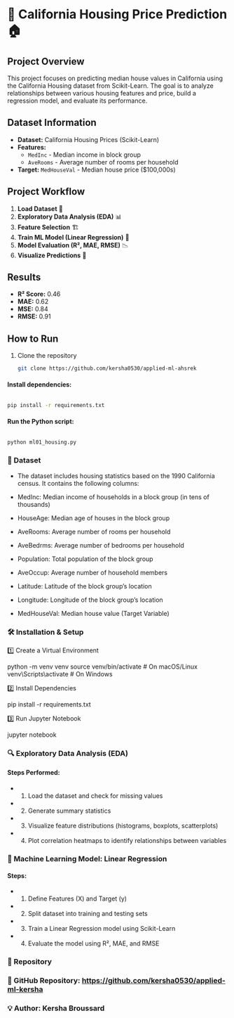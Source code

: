 # 📌 California Housing Price Prediction 🏠


## **Project Overview**

This project focuses on predicting median house values in California using the California Housing dataset from Scikit-Learn. The goal is to analyze relationships between various housing features and price, build a regression model, and evaluate its performance.

## **Dataset Information**
- **Dataset:** California Housing Prices (Scikit-Learn)
- **Features:**
  - `MedInc` - Median income in block group
  - `AveRooms` - Average number of rooms per household
- **Target:** `MedHouseVal` - Median house price ($100,000s)

## **Project Workflow**
1. **Load Dataset** 📂
2. **Exploratory Data Analysis (EDA)** 📊
3. **Feature Selection** 🏗
4. **Train ML Model (Linear Regression)** 🤖
5. **Model Evaluation (R², MAE, RMSE)** 📉
6. **Visualize Predictions** 📌

## **Results**
- **R² Score:** 0.46
- **MAE:** 0.62
- **MSE:** 0.84
- **RMSE:** 0.91

## **How to Run**
1. Clone the repository
   ```bash
   git clone https://github.com/kersha0530/applied-ml-ahsrek
#### Install dependencies:
```bash

pip install -r requirements.txt
```

#### Run the Python script:
```bash

python ml01_housing.py
```



### 📂  Dataset

- The dataset includes housing statistics based on the 1990 California census. It contains the following columns:

- MedInc: Median income of households in a block group (in tens of thousands)

- HouseAge: Median age of houses in the block group

- AveRooms: Average number of rooms per household

- AveBedrms: Average number of bedrooms per household

- Population: Total population of the block group

- AveOccup: Average number of household members

- Latitude: Latitude of the block group’s location

- Longitude: Longitude of the block group’s location

- MedHouseVal: Median house value (Target Variable)

### 🛠 Installation & Setup

1️⃣ Create a Virtual Environment

python -m venv venv
source venv/bin/activate  # On macOS/Linux
venv\Scripts\activate  # On Windows

2️⃣ Install Dependencies

pip install -r requirements.txt

3️⃣ Run Jupyter Notebook

jupyter notebook

### 🔍 Exploratory Data Analysis (EDA)

#### Steps Performed:

- 1. Load the dataset and check for missing values

- 2. Generate summary statistics

- 3. Visualize feature distributions (histograms, boxplots, scatterplots)

- 4. Plot correlation heatmaps to identify relationships between variables

### 🤖 Machine Learning Model: Linear Regression

#### Steps:

- 1. Define Features (X) and Target (y)

- 2. Split dataset into training and testing sets

- 3. Train a Linear Regression model using Scikit-Learn

- 4. Evaluate the model using R², MAE, and RMSE

### 📌 Repository

### 🔗 GitHub Repository: https://github.com/kersha0530/applied-ml-kersha

### 💡 Author: Kersha Broussard
